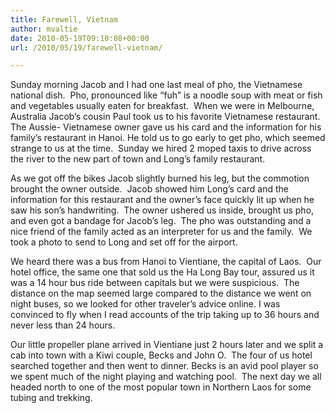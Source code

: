 ```yaml
---
title: Farewell, Vietnam
author: mvaltie
date: 2010-05-19T09:10:08+00:00
url: /2010/05/19/farewell-vietnam/

---
```

Sunday morning Jacob and I had one last meal of pho, the Vietnamese national dish.  Pho, pronounced like “fuh” is a noodle soup with meat or fish and vegetables usually eaten for breakfast.  When we were in Melbourne, Australia Jacob’s cousin Paul took us to his favorite Vietnamese restaurant.  The Aussie- Vietnamese owner gave us his card and the information for his family’s restaurant in Hanoi. He told us to go early to get pho, which seemed strange to us at the time.  Sunday we hired 2 moped taxis to drive across the river to the new part of town and Long’s family restaurant.

As we got off the bikes Jacob slightly burned his leg, but the commotion brought the owner outside.  Jacob showed him Long’s card and the information for this restaurant and the owner’s face quickly lit up when he saw his son’s handwriting.  The owner ushered us inside, brought us pho, and even got a bandage for Jacob’s leg.  The pho was outstanding and a nice friend of the family acted as an interpreter for us and the family.  We took a photo to send to Long and set off for the airport.

We heard there was a bus from Hanoi to Vientiane, the capital of Laos.  Our hotel office, the same one that sold us the Ha Long Bay tour, assured us it was a 14 hour bus ride between capitals but we were suspicious.  The distance on the map seemed large compared to the distance we went on night buses, so we looked for other traveler’s advice online. I was convinced to fly when I read accounts of the trip taking up to 36 hours and never less than 24 hours.

Our little propeller plane arrived in Vientiane just 2 hours later and we split a cab into town with a Kiwi couple, Becks and John O.  The four of us hotel searched together and then went to dinner. Becks is an avid pool player so we spent much of the night playing and watching pool.  The next day we all headed north to one of the most popular town in Northern Laos for some tubing and trekking.